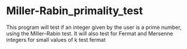 # Miller-Rabin_primality_test
This program will test if an integer given by the user is a prime number, using the Miller–Rabin test. It will also test for Fermat and Mersenne integers for small values of k  test fermat 
